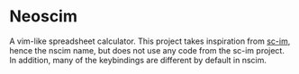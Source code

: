 # Neoscim

A vim-like spreadsheet calculator. This project takes inspiration from [sc-im](https://github.com/andmarti1424/sc-im), hence the nscim name, but does not use any code from the sc-im project. In addition, many of the keybindings are different by default in nscim. 
